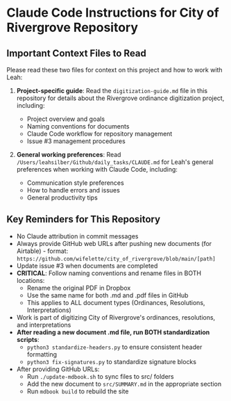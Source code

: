 # Claude Code Instructions for City of Rivergrove Repository

## Important Context Files to Read

Please read these two files for context on this project and how to work with Leah:

1. **Project-specific guide**: Read the `digitization-guide.md` file in this repository for details about the Rivergrove ordinance digitization project, including:
   - Project overview and goals
   - Naming conventions for documents
   - Claude Code workflow for repository management
   - Issue #3 management procedures

2. **General working preferences**: Read `/Users/leahsilber/Github/daily_tasks/CLAUDE.md` for Leah's general preferences when working with Claude Code, including:
   - Communication style preferences
   - How to handle errors and issues
   - General productivity tips

## Key Reminders for This Repository

- No Claude attribution in commit messages
- Always provide GitHub web URLs after pushing new documents (for Airtable) - format: `https://github.com/wifelette/city_of_rivergrove/blob/main/[path]`
- Update issue #3 when documents are completed
- **CRITICAL**: Follow naming conventions and rename files in BOTH locations:
  - Rename the original PDF in Dropbox
  - Use the same name for both .md and .pdf files in GitHub
  - This applies to ALL document types (Ordinances, Resolutions, Interpretations)
- Work is part of digitizing City of Rivergrove's ordinances, resolutions, and interpretations
- **After reading a new document .md file, run BOTH standardization scripts**:
  - `python3 standardize-headers.py` to ensure consistent header formatting
  - `python3 fix-signatures.py` to standardize signature blocks
- After providing GitHub URLs:
  - Run `./update-mdbook.sh` to sync files to src/ folders
  - Add the new document to `src/SUMMARY.md` in the appropriate section
  - Run `mdbook build` to rebuild the site